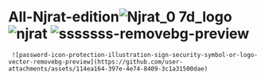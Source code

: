 # All-Njrat-edition![Njrat_0 7d_logo](https://github.com/user-attachments/assets/bfb07920-344a-4f7e-8b0e-f1e10e11a439) ![njrat](https://github.com/user-attachments/assets/dc12958e-4205-4257-a424-c7a682ae48cb) ![sssssss-removebg-preview](https://github.com/user-attachments/assets/c0fb09ef-6b58-44b4-93dd-8563e1dd05c5) 

     ![password-icon-protection-illustration-sign-security-symbol-or-logo-vector-removebg-preview](https://github.com/user-attachments/assets/114ea164-397e-4e74-8409-3c1a31500dae) 
